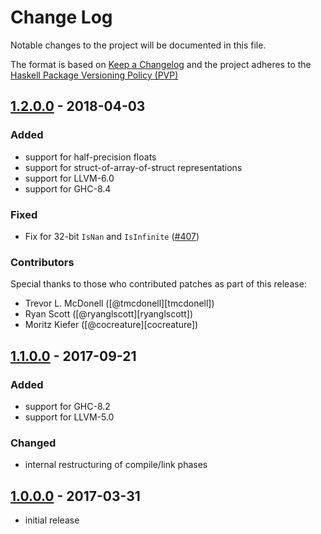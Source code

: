 # Change Log

Notable changes to the project will be documented in this file.

The format is based on [Keep a Changelog](http://keepachangelog.com/) and the
project adheres to the [Haskell Package Versioning
Policy (PVP)](https://pvp.haskell.org)

## [1.2.0.0] - 2018-04-03
### Added
 * support for half-precision floats
 * support for struct-of-array-of-struct representations
 * support for LLVM-6.0
 * support for GHC-8.4

### Fixed
 * Fix for 32-bit `IsNan` and `IsInfinite` ([#407])

### Contributors

Special thanks to those who contributed patches as part of this release:

 * Trevor L. McDonell ([@tmcdonell][tmcdonell])
 * Ryan Scott ([@ryanglscott][ryanglscott])
 * Moritz Kiefer ([@cocreature][cocreature])


## [1.1.0.0] - 2017-09-21
### Added
 * support for GHC-8.2
 * support for LLVM-5.0

### Changed
 * internal restructuring of compile/link phases


## [1.0.0.0] - 2017-03-31
 * initial release


[1.2.0.0]:    https://github.com/AccelerateHS/accelerate-llvm/compare/1.1.0.0...1.2.0.0
[1.1.0.0]:    https://github.com/AccelerateHS/accelerate-llvm/compare/1.0.0.0...1.1.0.0
[1.0.0.0]:    https://github.com/AccelerateHS/accelerate-llvm/compare/be7f91295f77434b2103c70aa1cabb6a4f2b09a8...1.0.0.0

[#407]:       https://github.com/AccelerateHS/accelerate/issues/407

